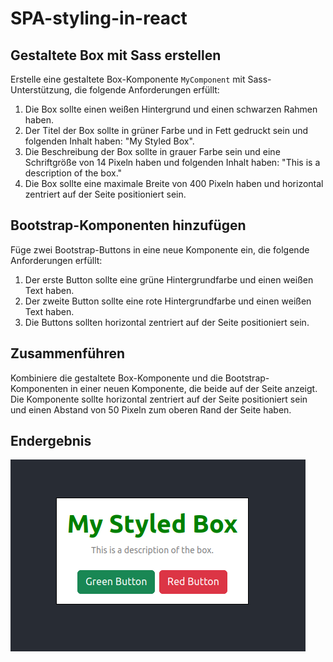 # SPA-styling-in-react

## Gestaltete Box mit Sass erstellen

Erstelle eine gestaltete Box-Komponente `MyComponent` mit Sass-Unterstützung, die folgende Anforderungen erfüllt:

1.  Die Box sollte einen weißen Hintergrund und einen schwarzen Rahmen haben.
2.  Der Titel der Box sollte in grüner Farbe und in Fett gedruckt sein und folgenden Inhalt haben: "My Styled Box".
3.  Die Beschreibung der Box sollte in grauer Farbe sein und eine Schriftgröße von 14 Pixeln haben und folgenden Inhalt haben: "This is a description of the box."
4.  Die Box sollte eine maximale Breite von 400 Pixeln haben und horizontal zentriert auf der Seite positioniert sein.

## Bootstrap-Komponenten hinzufügen

Füge zwei Bootstrap-Buttons in eine neue Komponente ein, die folgende Anforderungen erfüllt:

1.  Der erste Button sollte eine grüne Hintergrundfarbe und einen weißen Text haben.
2.  Der zweite Button sollte eine rote Hintergrundfarbe und einen weißen Text haben.
3.  Die Buttons sollten horizontal zentriert auf der Seite positioniert sein.

## Zusammenführen

Kombiniere die gestaltete Box-Komponente und die Bootstrap-Komponenten in einer neuen Komponente, die beide auf der Seite anzeigt. Die Komponente sollte horizontal zentriert auf der Seite positioniert sein und einen Abstand von 50 Pixeln zum oberen Rand der Seite haben.

## Endergebnis

![Endergebnis](preview.png)

